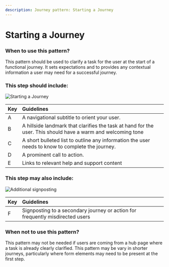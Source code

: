 ```yaml
---
description: Journey pattern: Starting a Journey
---
```


# Starting a Journey

### When to use this pattern?  

This pattern should be used to clarify a task for the user at the start of a functional journey. It sets expectations and to provides any contextual information a user may need for a successful journey. 
 
### This step should include:  

![Starting a Journey](https://user-images.githubusercontent.com/3082819/82550706-e33add80-9b56-11ea-80d9-1fbc03c1403d.png)

| Key | Guidelines |
| :--- | :--- |
| A | A navigational subtitle to orient your user. |
| B | A hillside landmark that clarifies the task at hand for the user. This should have a warm and welcoming tone |
| C | A short bulleted list to outline any information the user needs to know to complete the journey. |
| D | A prominent call to action. |
| E | Links to relevant help and support content | 
 
### This step may also include: 

![Additional signposting](https://user-images.githubusercontent.com/3082819/82550723-e930be80-9b56-11ea-8294-e4d1bdb5c09d.png)

| Key | Guidelines |
| :--- | :--- |
| F | Signposting to a secondary journey or action for frequently misdirected users  |  


### When not to use this pattern?  

This pattern may not be needed if users are coming from a hub page where a task is already clearly clarified. This pattern may be vary in shorter journeys, particularly where form elements may need to be present at the first step.






